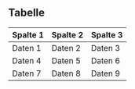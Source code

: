 ## Tabelle

| Spalte 1 | Spalte 2 | Spalte 3 |
|-----------|-----------|-----------|
| Daten 1   | Daten 2   | Daten 3   |
| Daten 4   | Daten 5   | Daten 6   |
| Daten 7   | Daten 8   | Daten 9   |
